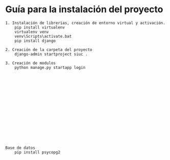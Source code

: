 # Guía para la instalación del proyecto

    1. Instalación de librerias, creación de entorno virtual y activación.
        pip install virtualenv
        virtualenv venv
        venv\Scripts\activate.bat
        pip install django
        
    2. Creación de la carpeta del proyecto
        django-admin startproject siuc .

    3. Creación de modulos
        python manage.py startapp login

















    Base de datos
        pip install psycopg2
